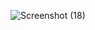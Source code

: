 
![Screenshot (18)](https://user-images.githubusercontent.com/92708967/218298171-441dc0b8-e5a4-4e42-9574-20b4ecce0e00.png)
